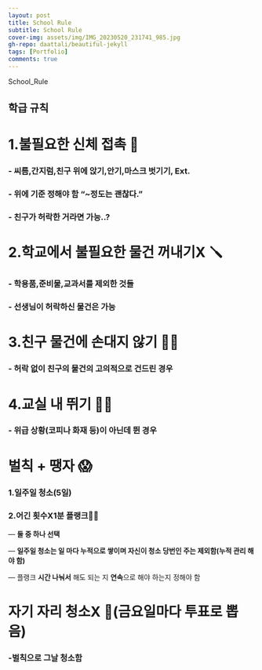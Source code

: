 ```yaml
---
layout: post
title: School Rule
subtitle: School Rule
cover-img: assets/img/IMG_20230520_231741_985.jpg
gh-repo: daattali/beautiful-jekyll
tags: [Portfolio]
comments: true
---
```


 

School_Rule 
## 학급 규칙

# 1.불필요한 신체 접촉 👀

### - **씨름,간지럼,친구 위에 앉기,안기,마스크 벗기기**, Ext.
### - **위에 기준 정해야 함 “~정도는 괜찮다.”**
### - 친구가 **허락**한 거라면 가능..?

# 2.학교에서 불필요한 물건 꺼내기X 🪛

### - 학용품,준비물,교과서를 **제외한 것들**
### - 선생님이 **허락하신 물건은 가능**

# 3.친구 물건에 손대지 않기 ✋🏻

### - **허락 없이** 친구의 물건의 **고의적**으로 건드린 경우

# 4.교실 내 뛰기 🏃🏻

### - **위급 상황**(코피나 화재 등)이 아닌데 뛴 경우

# 벌칙 + 땡자 😱

### 1.**일주일 청소(5일)**
### 2.**어긴 횟수X1분 플랭크💪🏻** 

— **둘 중 하나 선택**

— **일주일 청소는 일 마다 누적으로 쌓이며 자신이 청소 당번인 주는 제외함(누적 관리 해야 함)**

— 플랭크 **시간 나눠서** 해도 되는 지 **연속**으로 해야 하는지 정해야 함

# 자기 자리 청소X 🧹(금요일마다 투표로 뽑음) 

### -**벌칙**으로 그날 **청소함**
